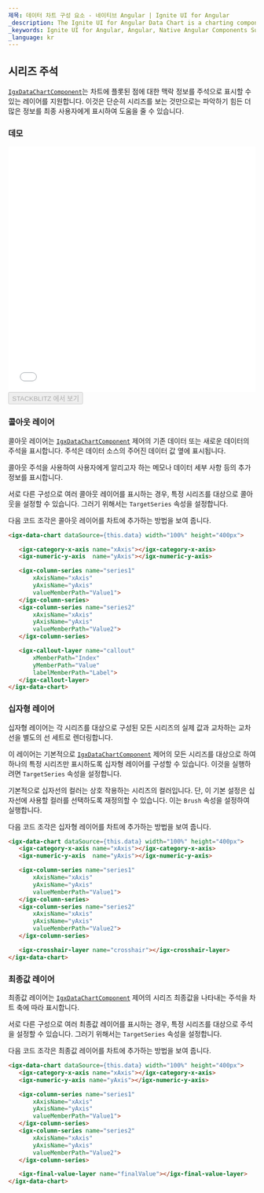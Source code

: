```yaml
---
제목: 데이터 차트 구성 요소 - 네이티브 Angular | Ignite UI for Angular
_description: The Ignite UI for Angular Data Chart is a charting component that provides modular design of axis, markers, series, legend, and annotation layers. With this chart, you can create multiple instances of these visual elements in the same chart plot area in order to create composite chart views.
_keywords: Ignite UI for Angular, Angular, Native Angular Components Suite, Native Angular Controls, Native Angular Components, Native Angular Components Library, Angular Chart, Angular Chart Control, Angular Chart Example, Angular Chart Component, Angular Data Chart
_language: kr
---
```


## 시리즈 주석

[`IgxDataChartComponent`]({environment:dvApiBaseUrl}/products/ignite-ui-angular/api/docs/typescript/latest/classes/igxdatachartcomponent.html)는 차트에 플롯된 점에 대한 맥락 정보를 주석으로 표시할 수 있는 레이어를 지원합니다. 이것은 단순히 시리즈를 보는 것만으로는 파악하기 힘든 더 많은 정보를 최종 사용자에게 표시하여 도움을 줄 수 있습니다.

### 데모

<div class="sample-container loading" style="height: 500px">
    <iframe id="data-chart-series-annotations-iframe" src='{environment:dvDemosBaseUrl}/charts/data-chart-series-annotations' width="100%" height="100%" seamless frameBorder="0" onload="onSampleIframeContentLoaded(this);"></iframe>
</div>
<div>
    <button data-localize="stackblitz" disabled class="stackblitz-btn" data-iframe-id="data-chart-series-annotations-iframe" data-demos-base-url="{environment:dvDemosBaseUrl}">STACKBLITZ 에서 보기
    </button>
</div>

<div class="divider--half"></div>

### 콜아웃 레이어

콜아웃 레이어는 [`IgxDataChartComponent`]({environment:dvApiBaseUrl}/products/ignite-ui-angular/api/docs/typescript/latest/classes/igxdatachartcomponent.html) 제어의 기존 데이터 또는 새로운 데이터의 주석을 표시합니다. 주석은 데이터 소스의 주어진 데이터 값 옆에 표시됩니다.

콜아웃 주석을 사용하여 사용자에게 알리고자 하는 메모나 데이터 세부 사항 등의 추가 정보를 표시합니다.

서로 다른 구성으로 여러 콜아웃 레이어를 표시하는 경우, 특정 시리즈를 대상으로 콜아웃을 설정할 수 있습니다. 그러기 위해서는 `TargetSeries` 속성을 설정합니다.

다음 코드 조각은 콜아웃 레이어를 차트에 추가하는 방법을 보여 줍니다.

```html
<igx-data-chart dataSource={this.data} width="100%" height="400px">

   <igx-category-x-axis name="xAxis"></igx-category-x-axis>
   <igx-numeric-y-axis  name="yAxis"></igx-numeric-y-axis>

   <igx-column-series name="series1"
       xAxisName="xAxis"
       yAxisName="yAxis"
       valueMemberPath="Value1">
   </igx-column-series>
   <igx-column-series name="series2"
       xAxisName="xAxis"
       yAxisName="yAxis"
       valueMemberPath="Value2">
   </igx-column-series>

   <igx-callout-layer name="callout"
       xMemberPath="Index"
       yMemberPath="Value"
       labelMemberPath="Label">
   </igx-callout-layer>
</igx-data-chart>
```

### 십자형 레이어

십자형 레이어는 각 시리즈를 대상으로 구성된 모든 시리즈의 실제 값과 교차하는 교차선을 별도의 선 세트로 렌더링합니다.

이 레이어는 기본적으로 [`IgxDataChartComponent`]({environment:dvApiBaseUrl}/products/ignite-ui-angular/api/docs/typescript/latest/classes/igxdatachartcomponent.html) 제어의 모든 시리즈를 대상으로 하여 하나의 특정 시리즈만 표시하도록 십자형 레이어를 구성할 수 있습니다. 이것을 실행하려면 `TargetSeries` 속성을 설정합니다.

기본적으로 십자선의 컬러는 상호 작용하는 시리즈의 컬러입니다. 단, 이 기본 설정은 십자선에 사용할 컬러를 선택하도록 재정의할 수 있습니다. 이는 `Brush` 속성을 설정하여 실행합니다.

다음 코드 조각은 십자형 레이어를 차트에 추가하는 방법을 보여 줍니다.

```html
<igx-data-chart dataSource={this.data} width="100%" height="400px">
   <igx-category-x-axis name="xAxis"></igx-category-x-axis>
   <igx-numeric-y-axis  name="yAxis"></igx-numeric-y-axis>

   <igx-column-series name="series1"
       xAxisName="xAxis"
       yAxisName="yAxis"
       valueMemberPath="Value1">
   </igx-column-series>
   <igx-column-series name="series2"
       xAxisName="xAxis"
       yAxisName="yAxis"
       valueMemberPath="Value2">
   </igx-column-series>

   <igx-crosshair-layer name="crosshair"></igx-crosshair-layer>
</igx-data-chart>
```

### 최종값 레이어

최종값 레이어는 [`IgxDataChartComponent`]({environment:dvApiBaseUrl}/products/ignite-ui-angular/api/docs/typescript/latest/classes/igxdatachartcomponent.html) 제어의 시리즈 최종값을 나타내는 주석을 차트 축에 따라 표시합니다.

서로 다른 구성으로 여러 최종값 레이어를 표시하는 경우, 특정 시리즈를 대상으로 주석을 설정할 수 있습니다. 그러기 위해서는 `TargetSeries` 속성을 설정합니다.

다음 코드 조각은 최종값 레이어를 차트에 추가하는 방법을 보여 줍니다.

```html
<igx-data-chart dataSource={this.data} width="100%" height="400px">
   <igx-category-x-axis name="xAxis"></igx-category-x-axis>
   <igx-numeric-y-axis name="yAxis"></igx-numeric-y-axis>

   <igx-column-series name="series1"
       xAxisName="xAxis"
       yAxisName="yAxis"
       valueMemberPath="Value1">
   </igx-column-series>
   <igx-column-series name="series2"
       xAxisName="xAxis"
       yAxisName="yAxis"
       valueMemberPath="Value2">
   </igx-column-series>

   <igx-final-value-layer name="finalValue"></igx-final-value-layer>
</igx-data-chart>
```
